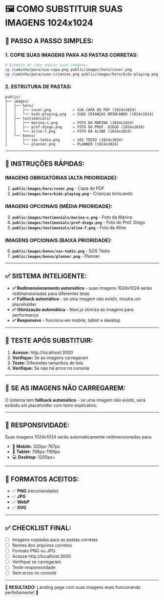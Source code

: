 # 🖼️ COMO SUBSTITUIR SUAS IMAGENS 1024x1024

## 🎯 **PASSO A PASSO SIMPLES:**

### **1. COPIE SUAS IMAGENS PARA AS PASTAS CORRETAS:**

```bash
# Exemplo de como copiar suas imagens:
cp /caminho/para/sua-capa.png public/images/hero/cover.png
cp /caminho/para/suas-criancas.png public/images/hero/kids-playing.png
```

### **2. ESTRUTURA DE PASTAS:**

```
public/
├── images/
│   ├── hero/
│   │   ├── cover.png          ← SUA CAPA DO PDF (1024x1024)
│   │   └── kids-playing.png   ← SUAS CRIANÇAS BRINCANDO (1024x1024)
│   ├── testimonials/
│   │   ├── marina-s.png       ← FOTO DA MARINA (1024x1024)
│   │   ├── prof-diego.png     ← FOTO DO PROF. DIEGO (1024x1024)
│   │   └── aline-f.png        ← FOTO DA ALINE (1024x1024)
│   └── bonus/
│       ├── sos-tedio.png      ← SOS TÉDIO (1024x1024)
│       └── planner.png        ← PLANNER (1024x1024)
```

---

## 🚀 **INSTRUÇÕES RÁPIDAS:**

### **IMAGENS OBRIGATÓRIAS (ALTA PRIORIDADE):**
1. **`public/images/hero/cover.png`** - Capa do PDF
2. **`public/images/hero/kids-playing.png`** - Crianças brincando

### **IMAGENS OPCIONAIS (MÉDIA PRIORIDADE):**
3. **`public/images/testimonials/marina-s.png`** - Foto da Marina
4. **`public/images/testimonials/prof-diego.png`** - Foto do Prof. Diego
5. **`public/images/testimonials/aline-f.png`** - Foto da Aline

### **IMAGENS OPCIONAIS (BAIXA PRIORIDADE):**
6. **`public/images/bonus/sos-tedio.png`** - SOS Tédio
7. **`public/images/bonus/planner.png`** - Planner

---

## ✅ **SISTEMA INTELIGENTE:**

- **✅ Redimensionamento automático** - suas imagens 1024x1024 serão redimensionadas para diferentes telas
- **✅ Fallback automático** - se uma imagem não existir, mostra um placeholder
- **✅ Otimização automática** - Next.js otimiza as imagens para performance
- **✅ Responsivo** - funciona em mobile, tablet e desktop

---

## 🎯 **TESTE APÓS SUBSTITUIR:**

1. **Acesse:** http://localhost:3000
2. **Verifique:** Se as imagens carregaram
3. **Teste:** Diferentes tamanhos de tela
4. **Verifique:** Se não há erros no console

---

## 🔧 **SE AS IMAGENS NÃO CARREGAREM:**

O sistema tem **fallback automático** - se uma imagem não existir, será exibido um placeholder com texto explicativo.

---

## 📱 **RESPONSIVIDADE:**

Suas imagens 1024x1024 serão automaticamente redimensionadas para:
- 📱 **Mobile:** 320px-767px
- 📱 **Tablet:** 768px-1199px  
- 💻 **Desktop:** 1200px+

---

## 🎨 **FORMATOS ACEITOS:**

- ✅ **PNG** (recomendado)
- ✅ **JPG**
- ✅ **WebP**
- ✅ **SVG**

---

## ✅ **CHECKLIST FINAL:**

- [ ] Imagens copiadas para as pastas corretas
- [ ] Nomes dos arquivos corretos
- [ ] Formato PNG ou JPG
- [ ] Acesse http://localhost:3000
- [ ] Verifique se carregaram
- [ ] Teste responsividade
- [ ] Sem erros no console

---

**🎯 RESULTADO:** Landing page com suas imagens reais funcionando perfeitamente! 🚀
